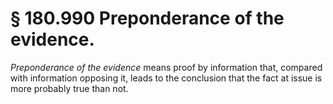 # § 180.990   Preponderance of the evidence.

*Preponderance of the evidence* means proof by information that, compared with information opposing it, leads to the conclusion that the fact at issue is more probably true than not.






